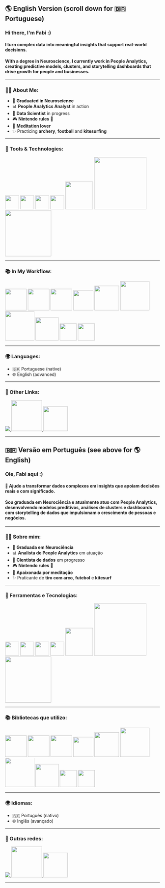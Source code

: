 <!--
**fabicorallokuhlmann/fabicorallokuhlmann** is a ✨ _special_ ✨ repository because its `README.md` (this file) appears on your GitHub profile.
-->

## 🌎 English Version (scroll down for 🇧🇷 Portuguese)

### Hi there, I'm Fabi :)

#### I turn complex data into meaningful insights that support real-world decisions.
#### With a degree in Neuroscience, I currently work in People Analytics, creating predictive models, clusters, and storytelling dashboards that drive growth for people and businesses.
---

### 👩‍💻 About Me:
- 🧠 **Graduated in Neuroscience**
- 📊 **People Analytics Analyst** in action  
- 🤖 **Data Scientist** in progress  
- 🎮 **Nintendo rules** 🤘  
- 🧘 **Meditation lover**  
- ✨ Practicing **archery**, **football** and **kitesurfing** 
---

### 🚀 Tools & Technologies:

<div display="inline">
<img src="https://cdn.jsdelivr.net/gh/devicons/devicon/icons/python/python-original.svg" width ="45" />
<img src="https://cdn.jsdelivr.net/gh/devicons/devicon/icons/microsoftsqlserver/microsoftsqlserver-plain.svg" width ="45" />
<img src="https://cdn.jsdelivr.net/gh/devicons/devicon/icons/mysql/mysql-original.svg" width ="45" />
<img src="https://upload.wikimedia.org/wikipedia/commons/thumb/3/34/Microsoft_Office_Excel_%282019%E2%80%93present%29.svg/512px-Microsoft_Office_Excel_%282019%E2%80%93present%29.svg.png" width="45"/>
<img src="https://img.shields.io/badge/Power_BI-F2C811?style=for-the-badge&logo=powerbi&logoColor=black" width="90"/>
<img src="https://img.shields.io/badge/Google_Looker_Studio-567931?style=for-the-badge&logo=powerbi&logoColor=black" width="170"/>
<img src="https://img.shields.io/badge/Jupyter_Notebook-897632?style=for-the-badge&logo=powerbi&logoColor=black" width="150"/>
</div>

---

### 📚 In My Workflow:

<div display="inline">
<img src="https://img.shields.io/badge/Numpy-777BB4?style=for-the-badge&logo=numpy&logoColor=white" width ="70" />
<img src="https://img.shields.io/badge/Pandas-2C2D72?style=for-the-badge&logo=pandas&logoColor=white" width ="70" />
<img src="https://img.shields.io/badge/Plotly-239120?style=for-the-badge&logo=plotly&logoColor=white" width ="70" />
<img src="https://img.shields.io/badge/SciPy-654FF0?style=for-the-badge&logo=SciPy&logoColor=white" width ="65" />
<img src="https://img.shields.io/badge/Matplotlib-%238b0000.svg?style=for-the-badge&logo=Matplotlib&logoColor=black" width ="80" />
<img src="https://img.shields.io/badge/TensorFlow-FF6F00?style=for-the-badge&logo=TensorFlow&logoColor=white" width ="95" />
<img src="https://img.shields.io/badge/scikit_learn-F74689E?style=for-the-badge&logo=scikit-learn&logoColor=white" width ="95" />
<img src="https://img.shields.io/badge/Requests-468976?style=for-the-badge&logo=scikit-learn&logoColor=white" width ="75" />
<img src="https://img.shields.io/badge/spaCy-09A3D5?style=for-the-badge&logo=spacy&logoColor=white" width ="55" />
<img src="https://img.shields.io/badge/NLTK-391806?style=for-the-badge&logo=python&logoColor=white" width ="55" />

</div>

---

### 🌍 Languages:

- 🇧🇷 Portuguese (native)  
- 🌐 English (advanced)  

---

### 🔗 Other Links:

<a href="https://linkedin.com/in/fabianacorallokuhlmann">
  <img src="https://img.shields.io/badge/linkedin-%230077B5.svg?style=for-the-badge&logo=linkedin&logoColor=white"/>
</a>    
  
<a href="https://sites.google.com/view/portfoliodeprojetosfabianack/in%C3%ADcio">
<img src="https://img.shields.io/badge/Portfolio-255E63?style=for-the-badge&logo=About.me&logoColor=white" width ="100"/>
</a>

<a href="mailto:fabiana.corallo01@gmail.com">
<img src="https://img.shields.io/badge/Gmail-D14836?style=for-the-badge&logo=gmail&logoColor=white" width ="80"/> 
</a> 

---

## 🇧🇷 Versão em Português (see above for 🌎 English)

### Oie, Fabi aqui :)

#### 🎯 Ajudo a transformar dados complexos em insights que apoiam decisões reais e com significado.

#### Sou graduada em Neurociência e atualmente atuo com People Analytics, desenvolvendo modelos preditivos, análises de clusters e dashboards com storytelling de dados que impulsionam o crescimento de pessoas e negócios.
---

### 👩‍💻 Sobre mim:
- 🧠 **Graduada em Neurociência**  
- 📊 **Analista de People Analytics** em atuação  
- 🤖 **Cientista de dados** em progresso  
- 🎮 **Nintendo rules** 🤘  
- 🧘 **Apaixonada por meditação**
- ✨ Praticante de **tiro com arco**, **futebol** e **kitesurf**  

---

### 🚀 Ferramentas e Tecnologias:

<div display="inline">
<img src="https://cdn.jsdelivr.net/gh/devicons/devicon/icons/python/python-original.svg" width ="45" />
<img src="https://cdn.jsdelivr.net/gh/devicons/devicon/icons/microsoftsqlserver/microsoftsqlserver-plain.svg" width ="45" />
<img src="https://cdn.jsdelivr.net/gh/devicons/devicon/icons/mysql/mysql-original.svg" width ="45" />
<img src="https://upload.wikimedia.org/wikipedia/commons/thumb/3/34/Microsoft_Office_Excel_%282019%E2%80%93present%29.svg/512px-Microsoft_Office_Excel_%282019%E2%80%93present%29.svg.png" width="45"/>
<img src="https://img.shields.io/badge/Power_BI-F2C811?style=for-the-badge&logo=powerbi&logoColor=black" width="90"/>
<img src="https://img.shields.io/badge/Google_Looker_Studio-567931?style=for-the-badge&logo=powerbi&logoColor=black" width="170"/>
<img src="https://img.shields.io/badge/Jupyter_Notebook-897632?style=for-the-badge&logo=powerbi&logoColor=black" width="150"/>
</div>

---

### 📚 Bibliotecas que utilizo:

<div display="inline">
<img src="https://img.shields.io/badge/Numpy-777BB4?style=for-the-badge&logo=numpy&logoColor=white" width ="70" />
<img src="https://img.shields.io/badge/Pandas-2C2D72?style=for-the-badge&logo=pandas&logoColor=white" width ="70" />
<img src="https://img.shields.io/badge/Plotly-239120?style=for-the-badge&logo=plotly&logoColor=white" width ="70" />
<img src="https://img.shields.io/badge/SciPy-654FF0?style=for-the-badge&logo=SciPy&logoColor=white" width ="65" />
<img src="https://img.shields.io/badge/Matplotlib-%238b0000.svg?style=for-the-badge&logo=Matplotlib&logoColor=black" width ="80" />
<img src="https://img.shields.io/badge/TensorFlow-FF6F00?style=for-the-badge&logo=TensorFlow&logoColor=white" width ="95" />
<img src="https://img.shields.io/badge/scikit_learn-F74689E?style=for-the-badge&logo=scikit-learn&logoColor=white" width ="95" />
<img src="https://img.shields.io/badge/Requests-468976?style=for-the-badge&logo=scikit-learn&logoColor=white" width ="75" />
<img src="https://img.shields.io/badge/spaCy-09A3D5?style=for-the-badge&logo=spacy&logoColor=white" width ="55" />
<img src="https://img.shields.io/badge/NLTK-391806?style=for-the-badge&logo=python&logoColor=white" width ="55" />
</div>

---

### 🌍 Idiomas:

- 🇧🇷 Português (nativo)  
- 🌐 Inglês (avançado)  

---

### 🔗 Outras redes:

<a href="https://linkedin.com/in/fabianacorallokuhlmann">
  <img src="https://img.shields.io/badge/linkedin-%230077B5.svg?style=for-the-badge&logo=linkedin&logoColor=white"/>
</a>    
  
<a href="https://sites.google.com/view/portfoliodeprojetosfabianack/in%C3%ADcio">
<img src="https://img.shields.io/badge/Portfolio-255E63?style=for-the-badge&logo=About.me&logoColor=white" width ="100"/>
</a>

<a href="mailto:fabiana.corallo01@gmail.com">
<img src="https://img.shields.io/badge/Gmail-D14836?style=for-the-badge&logo=gmail&logoColor=white" width ="80"/> 
</a> 

---

<!-- Se quiser reativar a seção de projetos futuramente, posso te ajudar a estruturar isso -->
<!-- If you want to showcase featured projects later, I can help you with that -->
